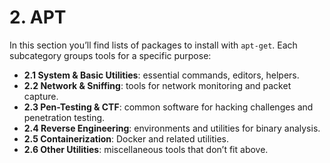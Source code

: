 # 2. APT

In this section you’ll find lists of packages to install with `apt-get`. Each subcategory groups tools for a specific purpose:

- **2.1 System & Basic Utilities**: essential commands, editors, helpers.  
- **2.2 Network & Sniffing**: tools for network monitoring and packet capture.  
- **2.3 Pen-Testing & CTF**: common software for hacking challenges and penetration testing.  
- **2.4 Reverse Engineering**: environments and utilities for binary analysis.  
- **2.5 Containerization**: Docker and related utilities.  
- **2.6 Other Utilities**: miscellaneous tools that don’t fit above.

